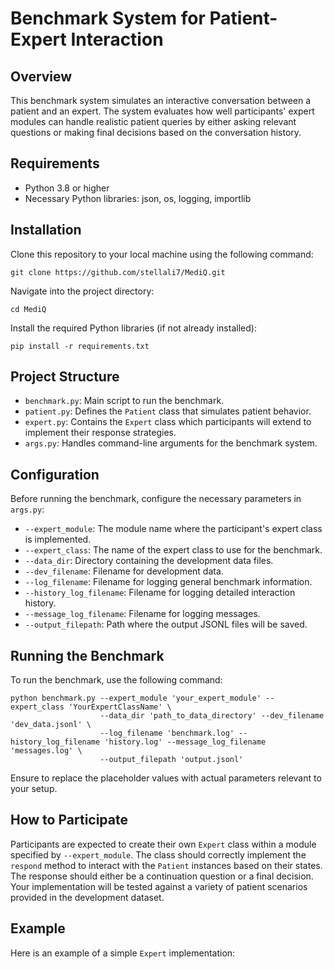 # Benchmark System for Patient-Expert Interaction

## Overview
This benchmark system simulates an interactive conversation between a patient and an expert. The system evaluates how well participants' expert modules can handle realistic patient queries by either asking relevant questions or making final decisions based on the conversation history.

## Requirements
- Python 3.8 or higher
- Necessary Python libraries: json, os, logging, importlib

## Installation
Clone this repository to your local machine using the following command:
```
git clone https://github.com/stellali7/MediQ.git
```

Navigate into the project directory:
```
cd MediQ
```

Install the required Python libraries (if not already installed):
```
pip install -r requirements.txt
```


## Project Structure
- `benchmark.py`: Main script to run the benchmark.
- `patient.py`: Defines the `Patient` class that simulates patient behavior.
- `expert.py`: Contains the `Expert` class which participants will extend to implement their response strategies.
- `args.py`: Handles command-line arguments for the benchmark system.

## Configuration
Before running the benchmark, configure the necessary parameters in `args.py`:
- `--expert_module`: The module name where the participant's expert class is implemented.
- `--expert_class`: The name of the expert class to use for the benchmark.
- `--data_dir`: Directory containing the development data files.
- `--dev_filename`: Filename for development data.
- `--log_filename`: Filename for logging general benchmark information.
- `--history_log_filename`: Filename for logging detailed interaction history.
- `--message_log_filename`: Filename for logging messages.
- `--output_filepath`: Path where the output JSONL files will be saved.

## Running the Benchmark
To run the benchmark, use the following command:
```
python benchmark.py --expert_module 'your_expert_module' --expert_class 'YourExpertClassName' \
                    --data_dir 'path_to_data_directory' --dev_filename 'dev_data.jsonl' \
                    --log_filename 'benchmark.log' --history_log_filename 'history.log' --message_log_filename 'messages.log' \
                    --output_filepath 'output.jsonl'
```

Ensure to replace the placeholder values with actual parameters relevant to your setup.

## How to Participate
Participants are expected to create their own `Expert` class within a module specified by `--expert_module`. The class should correctly implement the `respond` method to interact with the `Patient` instances based on their states. The response should either be a continuation question or a final decision. Your implementation will be tested against a variety of patient scenarios provided in the development dataset.

## Example
Here is an example of a simple `Expert` implementation:
